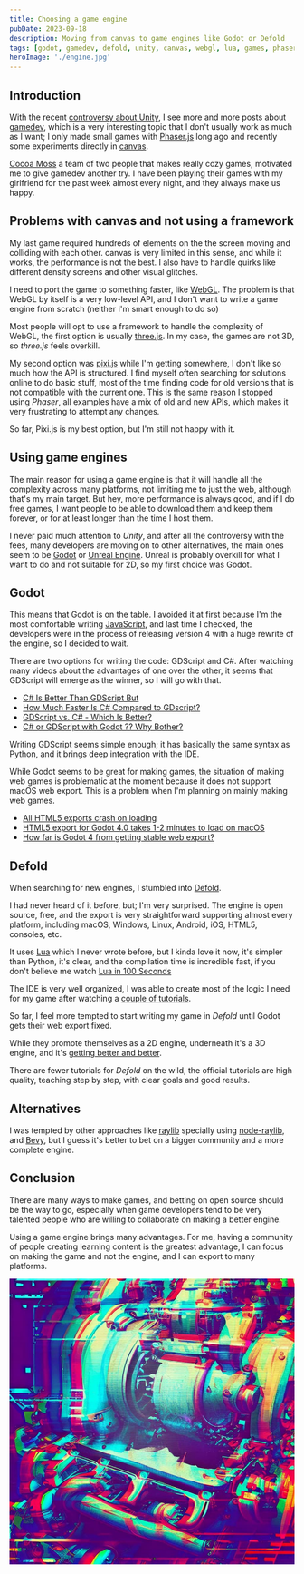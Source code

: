 ```yaml
---
title: Choosing a game engine
pubDate: 2023-09-18
description: Moving from canvas to game engines like Godot or Defold
tags: [godot, gamedev, defold, unity, canvas, webgl, lua, games, phaser, javascript, pixi, threejs, unreal, raylib, bevy]
heroImage: './engine.jpg'
---
```


## Introduction

With the recent [controversy about Unity](https://news.ycombinator.com/item?id=37486431), I see more and more posts about [gamedev](/tags/gamedev), which is a very interesting topic that I don't usually work as much as I want; I only made small games with [Phaser.js](https://phaser.io/) long ago and recently some experiments directly in [canvas](https://developer.mozilla.org/en-US/docs/Web/API/Canvas_API).

[Cocoa Moss](https://cocoamoss.com/) a team of two people that makes really cozy games, motivated me to give gamedev another try. I have been playing their games with my girlfriend for the past week almost every night, and they always make us happy.

## Problems with canvas and not using a framework

My last game required hundreds of elements on the the screen moving and colliding with each other. canvas is very limited in this sense, and while it works, the performance is not the best. I also have to handle quirks like different density screens and other visual glitches.

I need to port the game to something faster, like [WebGL](https://en.wikipedia.org/wiki/WebGL). The problem is that WebGL by itself is a very low-level API, and I don't want to write a game engine from scratch (neither I'm smart enough to do so)

Most people will opt to use a framework to handle the complexity of WebGL, the first option is usually [three.js](https://threejs.org/). In my case, the games are not 3D, so *three.js* feels overkill.

My second option was [pixi.js](https://pixijs.com/) while I'm getting somewhere, I don't like so much how the API is structured. I find myself often searching for solutions online to do basic stuff, most of the time finding code for old versions that is not compatible with the current one. This is the same reason I stopped using *Phaser*, all examples have a mix of old and new APIs, which makes it very frustrating to attempt any changes.

So far, Pixi.js is my best option, but I'm still not happy with it.

## Using game engines


The main reason for using a game engine is that it will handle all the complexity across many platforms, not limiting me to just the web, although that's my main target. But hey, more performance is always good, and if I do free games, I want people to be able to download them and keep them forever, or for at least longer than the time I host them.

I never paid much attention to *Unity*, and after all the controversy with the fees,  many developers are moving on to other alternatives, the main ones seem to be [Godot](https://godotengine.org/) or [Unreal Engine](https://www.unrealengine.com/). Unreal is probably overkill for what I want to do and not suitable for 2D, so my first choice was Godot.

## Godot

This means that Godot is on the table. I avoided it at first because I'm the most comfortable writing [JavaScript](/tags/javascript), and last time I checked, the developers were in the process of releasing version 4 with a huge rewrite of the engine, so I decided to wait.

There are two options for writing the code: GDScript and C#. After watching many videos about the advantages of one over the other, it seems that GDScript will emerge as the winner, so I will go with that.

- [C# Is Better Than GDScript But](https://www.youtube.com/watch?v=S2tTEPHIS1I)
- [How Much Faster Is C# Compared to GDscript?](https://www.youtube.com/watch?v=xM-HL0RU_ho)
- [GDScript vs. C# - Which Is Better? ](https://www.youtube.com/watch?v=ZF-IunpetMg)
- [C# or GDScript with Godot ?? Why Bother?](https://www.youtube.com/watch?v=g19dUmKTAfI)

Writing GDScript seems simple enough; it has basically the same syntax as Python, and it brings deep integration with the IDE.

While Godot seems to be great for making games, the situation of making web games is problematic at the moment because it does not support macOS web export. This is a problem when I'm planning on mainly making web games.

- [All HTML5 exports crash on loading](https://github.com/godotengine/godot/issues/67949)
- [HTML5 export for Godot 4.0 takes 1-2 minutes to load on macOS](https://github.com/godotengine/godot/issues/70691)
- [How far is Godot 4 from getting stable web export?](https://www.reddit.com/r/godot/comments/141l9bm/how_far_is_godot_4_from_getting_stable_web_export/)

## Defold

When searching for new engines, I stumbled into [Defold](https://defold.com/).

I had never heard of it before, but; I'm very surprised. The engine is open source, free, and the export is very straightforward supporting almost every platform, including macOS, Windows, Linux, Android, iOS, HTML5, consoles, etc.

It uses [Lua](https://www.lua.org/) which I never wrote before, but I kinda love it now, it's simpler than Python, it's clear, and the compilation time is incredible fast, if you don't believe me watch [Lua in 100 Seconds
](https://www.youtube.com/watch?v=jUuqBZwwkQw)

The IDE is very well organized, I was able to create most of the logic I need for my game after watching a [couple of tutorials](https://www.youtube.com/watch?v=HjJ-oDz-GcI).

So far, I feel more tempted to start writing my game in *Defold* until Godot gets their web export fixed.

While they promote themselves as a 2D engine, underneath it's a 3D engine, and it's [getting better and better](https://twitter.com/AGulev/status/1702085104422592541).

There are fewer tutorials for *Defold* on the wild, the official tutorials are high quality, teaching step by step, with clear goals and good results.

## Alternatives

I was tempted by other approaches like [raylib](https://www.raylib.com/) specially using [node-raylib](https://github.com/RobLoach/node-raylib), and [Bevy](https://bevyengine.org/), but I guess it's better to bet on a bigger community and a more complete engine.

## Conclusion

There are many ways to make games, and betting on open source should be the way to go, especially when game developers tend to be very talented people who are willing to collaborate on making a better engine.

Using a game engine brings many advantages. For me, having a community of people creating learning content is the greatest advantage, I can focus on making the game and not the engine, and I can export to many platforms.


![Abstract illustration of an engine](./engine.jpg)
